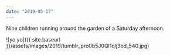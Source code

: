 ```yaml
---
date: "2019-05-17"
---
```


Nine children running around the garden of a Saturday afternoon.

![yo yo]({{ site.baseurl }}/assets/images/2019/tumblr_pro0b5J0Ql1qlj3bd_540.jpg)
